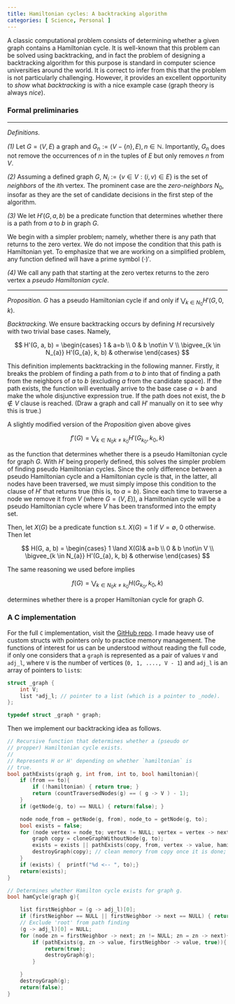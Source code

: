 ```yaml
---
title: Hamiltonian cycles: A backtracking algorithm
categories: [ Science, Personal ]
---
```



A classic computational problem consists of determining whether a given graph
contains a Hamiltonian cycle. It is well-known that this problem can be solved
using backtracking, and in fact the problem of designing a backtracking
algorithm for this purpose is standard in computer science universities around
the world. It is correct to infer from this that the problem is not particularly
challenging. However, it provides an excellent opportunity to *show* what
*backtracking* is with a nice example case (graph theory is always *nice*).

### Formal preliminaries

--- 
*Definitions.* 

*(1)* Let $G = (V, E)$ a graph and $G_{n} := (V - \{ n \}, E), n \in
\mathbb{N}$. Importantly, $G_{n}$ does not remove the occurrences of $n$ in the
tuples of $E$ but only removes $n$ from $V$. 

*(2)* Assuming a defined graph $G$, $N_{i} := \{ v \in V : (i, v) \in E \}$ is
the set of *neighbors* of the $i$th vertex. The prominent case are the
*zero-neighbors* $N_0$, insofar as they are the set of candidate decisions in
the first step of the algorithm.

*(3)* We let $H'(G, a, b)$ be a predicate function that determines whether there
is a path from $a$ to $b$ in graph $G$. 

We begin with a simpler problem; namely, whether there is any path that returns
to the zero vertex. We do not impose the condition that this path is Hamiltonian
yet. To emphasize that we are working on a simplified problem, any function
defined will have a prime symbol $(\cdot)'$.

*(4)* We call any path that starting at the zero vertex returns to the zero
vertex a *pseudo Hamiltonian cycle*. 

---

*Proposition.*  $G$ has a pseudo Hamiltonian cycle  if and only if $\bigvee_{k
\in N_{0}} H'(G, 0, k)$. 

*Backtracking.* We ensure backtracking occurs by defining $H$ recursively with
two trivial base cases. Namely,

$$
H'(G, a, b) = \begin{cases}
1 & a=b \\ 
0 & b \not\in V \\ 
\bigvee_{k \in N_{a}} H'(G_{a}, k, b) & otherwise
\end{cases}
$$

This definition implements backtracking in the following manner. Firstly, it
breaks the problem of finding a path from $a$ to $b$ into that of finding a
path from the neighbors of $a$ to $b$ (excluding $a$ from the candidate space).
If the path exists, the function will eventually arrive to the base case $a = b$
and make the whole disjunctive expression true. If the path does not exist, the
$b \not\in V$ clause is reached. (Draw a graph and call $H'$ manually on it to
see why this is true.) 

A slightly modified version of the *Proposition* given above gives

$$
f'(G) = \bigvee_{k \in N_{0}k \neq k_{0}} H'(G_{k_{0}}, k_{0}, k)
$$

as the function that determines whether there is a pseudo Hamiltonian cycle for
graph $G$. With $H'$ being properly defined, this solves the simpler problem of
finding pseudo Hamiltonian cycles. Since the only difference between a pseudo
Hamiltonian cycle and a Hamiltonian cycle is that, in the latter, all nodes have
been traversed, we must simply impose this condition to the clause of $H'$ that
returns true (this is, to $a = b$). Since each time to traverse a node we remove
it from $V$ (where $G = (V, E$)), a Hamiltonian cycle will be a pseudo
Hamiltonian cycle where $V$ has been transformed into the empty set.

Then, let $X(G)$ be a predicate function s.t. $X(G) = 1$ if $V = \emptyset$, $0$
otherwise. Then let

$$
H(G, a, b) = \begin{cases}
1 \land X(G)& a=b \\ 
0 & b \not\in V \\ 
\bigvee_{k \in N_{a}} H'(G_{a}, k, b) & otherwise
\end{cases}
$$

The same reasoning we used before implies

$$
f(G) = \bigvee_{k \in N_{0}k \neq k_{0}} H(G_{k_{0}}, k_{0}, k)
$$

determines whether there is a proper Hamiltonian cycle for graph $G$.

### A C implementation

For the full `C` implementation, visit the [GitHub
repo](https://github.com/slopezpereyra/hamiltonianCycle). I made heavy use of
custom structs with pointers only to practice memory management. The functions
of interest for us can be understood without reading the full code, if only one
considers that a `graph` is represented as a pair of values `V` and `adj_l`,
where `V` is the number of vertices (`0, 1, ...., V - 1`) and `adj_l` is an
array of pointers to `list`s:

```C
struct _graph {
    int V;
    list *adj_l; // pointer to a list (which is a pointer to _node).
};

typedef struct _graph * graph;
```

Then we implement our backtracking idea as follows.

```C
// Recursive function that determines whether a (pseudo or
// propper) Hamiltonian cycle exists.
//
// Represents H or H' depending on whether `hamiltonian` is 
// true. 
bool pathExists(graph g, int from, int to, bool hamiltonian){
    if (from == to){
        if (!hamiltonian) { return true; }
        return (countTraversedNodes(g) == ( g -> V ) - 1);
    } 
    if (getNode(g, to) == NULL) { return(false); }

    node node_from = getNode(g, from), node_to = getNode(g, to);
    bool exists = false;
    for (node vertex = node_to; vertex != NULL; vertex = vertex -> next){
        graph copy = cloneGraphWithoutNode(g, to);
        exists = exists || pathExists(copy, from, vertex -> value, hamiltonian);
        destroyGraph(copy); // clean memory from copy once it is done;
    }
    if (exists) {  printf("%d <-- ", to);}
    return(exists);
}

// Determines whether Hamilton cycle exists for graph g.
bool hamCycle(graph g){

    list firstNeighbor = (g -> adj_l)[0];
    if (firstNeighbor == NULL || firstNeighbor -> next == NULL) { return false; }
    // Exclude 'root' from path finding
    (g -> adj_l)[0] = NULL;
    for (node zn = firstNeighbor -> next; zn != NULL; zn = zn -> next){
        if (pathExists(g, zn -> value, firstNeighbor -> value, true)){
            return(true);
            destroyGraph(g);
        }

    }
    destroyGraph(g);
    return(false);
}


```

